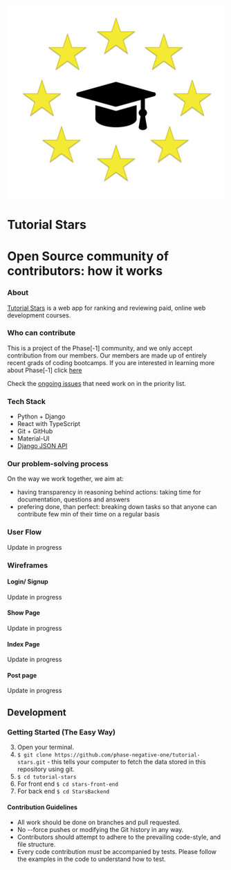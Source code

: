 ![Tutorial Stars Logo](https://github.com/phase-negative-one/tutorial-stars/blob/master/stars-front-end/images/beta-TS-logo.png)

# Tutorial Stars

Open Source community of contributors: how it works
========

### About

[Tutorial Stars](#) is a web app for ranking and reviewing paid, online web development courses.

### Who can contribute

This is a project of the Phase[-1] community, and we only accept contribution from our members. Our members are made up of entirely recent grads of coding bootcamps. If you are interested in learning more about Phase[-1] click [here](phasenegativeone.com)

Check the [ongoing issues](https://github.com/phase-negative-one/tutorial-stars/issues) that need work on in the priority list.

### Tech Stack

- Python + Django
- React with TypeScript
- Git + GitHub
- Material-UI
- [Django JSON API](https://github.com/django-json-api/django-rest-framework-json-api)
### Our problem-solving process

On the way we work together, we aim at:
- having transparency in reasoning behind actions: taking time for documentation, questions and answers
- prefering done, than perfect: breaking down tasks so that anyone can contribute few min of their time on a regular basis

### User Flow

Update in progress

### Wireframes

#### Login/ Signup
Update in progress

#### Show Page
Update in progress

#### Index Page
Update in progress

#### Post page
Update in progress


## Development

### Getting Started (The Easy Way)

3. Open your terminal.
4. `$ git clone https://github.com/phase-negative-one/tutorial-stars.git` - this tells your computer to fetch the data stored in this repository using git.
5. `$ cd tutorial-stars`
6. For front end `$ cd stars-front-end`
6. For back end `$ cd StarsBackend`

#### Contribution Guidelines

* All work should be done on branches and pull requested.
* No --force pushes or modifying the Git history in any way.
* Contributors should attempt to adhere to the prevailing code-style, and file structure.
* Every code contribution *must* be accompanied by tests. Please follow the examples in the code to understand how to test.
